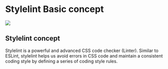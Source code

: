 # Stylelint Basic concept

![](https://zengxiaoluan.com/wp-content/uploads/2017/10/stylelint-logo.png)

## Stylelint concept

Stylelint is a powerful and advanced CSS code checker (Linter). Similar to ESLint, stylelint helps us avoid errors in CSS code and maintain a consistent coding style by defining a series of coding style rules.
